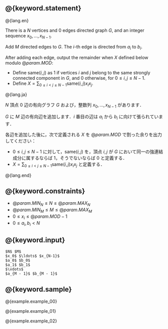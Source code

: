 ## @{keyword.statement}

@{lang.en}

There is a $N$ vertices and $0$ edges directed graph $G$, and an integer sequence $x_0, \ldots, x_{N-1}$.

Add $M$ directed edges to $G$. The $i$-th edge is directed from $a_i$ to $b_i$.

After adding each edge, output the remainder when $X$ defined below modulo $@{param.MOD}$:

- Define $\mathrm{same}(i,j)$ as $1$ if vertices $i$ and $j$ belong to the same strongly connected component in $G$, and $0$ otherwise, for $0\leq i,j \leq N-1$.
- Define $X = \sum_{0\leq i<j\leq N-1}\mathrm{same}(i,j)x_ix_j$.

@{lang.ja}

$N$ 頂点 $0$ 辺の有向グラフ $G$ および，整数列 $x_0, \ldots, x_{N-1}$ があります．

$G$ に $M$ 辺の有向辺を追加します．$i$ 番目の辺は $a_i$ から $b_i$ に向けて張られています．

各辺を追加した後に，次で定義される $X$ を $@{param.MOD}$ で割った余りを出力してください：
- $0\leq i,j \leq N-1$ に対して，$\mathrm{same}(i,j)$ を，頂点 $i,j$ が $G$ において同一の強連結成分に属するならば $1$，そうでないならば $0$ と定義する．
- $X = \sum_{0\leq i<j\leq N-1}\mathrm{same}(i,j)x_ix_j$ と定義する．

@{lang.end}


## @{keyword.constraints}

- $@{param.MIN_N} \leq N \leq @{param.MAX_N}$
- $@{param.MIN_M} \leq M \leq @{param.MAX_M}$
- $0 \leq x_i \leq @{param.MOD} - 1$
- $0 \leq a_i, b_i < N$
## @{keyword.input}

~~~
$N$ $M$
$x_0$ $\ldots$ $x_{N-1}$
$a_0$ $b_0$
$a_1$ $b_1$
$\vdots$
$a_{M - 1}$ $b_{M - 1}$
~~~

## @{keyword.sample}

@{example.example_00}

@{example.example_01}

@{example.example_02}
